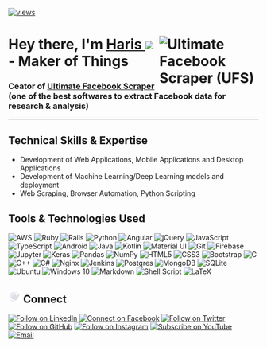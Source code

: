 <a href="https://github.com/harismuneer"><img alt="views" title="Github views" src="https://komarev.com/ghpvc/?username=harismuneer"/></a>

<h1 align="left">Hey there, I'm <a href="https://www.linkedin.com/in/harismuneer/">Haris </a><img src="https://media.giphy.com/media/hvRJCLFzcasrR4ia7z/giphy.gif" width="28"> 
 <a href="https://github.com/harismuneer/Ultimate-Facebook-Scraper"><img align="right" src="https://user-images.githubusercontent.com/30947706/79588950-17515780-80ee-11ea-8f66-e26da49fa052.png" alt="Ultimate Facebook Scraper (UFS)" width="200"/></a> - Maker of Things</h1> 


### Ceator of <a href="https://github.com/harismuneer/Ultimate-Facebook-Scraper">Ultimate Facebook Scraper</a> (one of the best softwares to extract Facebook data for research & analysis) 

<hr>

## Technical Skills & Expertise

- Development of Web Applications, Mobile Applications and Desktop Applications
- Development of Machine Learning/Deep Learning models and deployment 
- Web Scraping, Browser Automation, Python Scripting

## Tools & Technologies Used

<!--
<p align="left">
 <a href="#"><img title="Tools and Technologies Haris worked on" src="https://i.ibb.co/YQwsbyt/new.png"/></a>
</p>
-->

<p align="left">
<img alt="AWS" src="https://img.shields.io/badge/AWS%20-%23FF9900.svg?&style=for-the-badge&logo=amazon-aws&logoColor=white"/>
<img alt="Ruby" src="https://img.shields.io/badge/ruby-%23CC342D.svg?&style=for-the-badge&logo=ruby&logoColor=white"/>
<img alt="Rails" src="https://img.shields.io/badge/rails%20-%23CC0000.svg?&style=for-the-badge&logo=ruby-on-rails&logoColor=white"/>
<img alt="Python" src="https://img.shields.io/badge/python%20-%2314354C.svg?&style=for-the-badge&logo=python&logoColor=white"/>
<img alt="Angular" src="https://img.shields.io/badge/angular%20-%23DD0031.svg?&style=for-the-badge&logo=angular&logoColor=white"/>
<img alt="jQuery" src="https://img.shields.io/badge/jquery%20-%230769AD.svg?&style=for-the-badge&logo=jquery&logoColor=white"/>
<img alt="JavaScript" src="https://img.shields.io/badge/javascript%20-%23323330.svg?&style=for-the-badge&logo=javascript&logoColor=%23F7DF1E"/>
<img alt="TypeScript" src="https://img.shields.io/badge/typescript%20-%23007ACC.svg?&style=for-the-badge&logo=typescript&logoColor=white"/>
<img alt="Android" src="https://img.shields.io/badge/Android-3DDC84?style=for-the-badge&logo=android&logoColor=white" />
<img alt="Java" src="https://img.shields.io/badge/java-%23ED8B00.svg?&style=for-the-badge&logo=java&logoColor=white"/>
<img alt="Kotlin" src="https://img.shields.io/badge/kotlin-%230095D5.svg?&style=for-the-badge&logo=kotlin&logoColor=white"/>
<img alt="Material UI" src="https://img.shields.io/badge/material%20ui%20-%230081CB.svg?&style=for-the-badge&logo=material-ui&logoColor=white"/>
<img alt="Git" src="https://img.shields.io/badge/git%20-%23F05033.svg?&style=for-the-badge&logo=git&logoColor=white"/>
<img alt="Firebase" src="https://img.shields.io/badge/firebase%20-%23039BE5.svg?&style=for-the-badge&logo=firebase"/>
<img alt="Jupyter" src="https://img.shields.io/badge/Jupyter%20-%23F37626.svg?&style=for-the-badge&logo=Jupyter&logoColor=white" />
<img alt="Keras" src="https://img.shields.io/badge/Keras%20-%23D00000.svg?&style=for-the-badge&logo=Keras&logoColor=white"/>
<img alt="Pandas" src="https://img.shields.io/badge/pandas%20-%23150458.svg?&style=for-the-badge&logo=pandas&logoColor=white" />
<img alt="NumPy" src="https://img.shields.io/badge/numpy%20-%23013243.svg?&style=for-the-badge&logo=numpy&logoColor=white" />
<img alt="HTML5" src="https://img.shields.io/badge/html5%20-%23E34F26.svg?&style=for-the-badge&logo=html5&logoColor=white"/>
<img alt="CSS3" src="https://img.shields.io/badge/css3%20-%231572B6.svg?&style=for-the-badge&logo=css3&logoColor=white"/>
<img alt="Bootstrap" src="https://img.shields.io/badge/bootstrap%20-%23563D7C.svg?&style=for-the-badge&logo=bootstrap&logoColor=white"/>
<img alt="C" src="https://img.shields.io/badge/c%20-%2300599C.svg?&style=for-the-badge&logo=c&logoColor=white"/>
<img alt="C++" src="https://img.shields.io/badge/c++%20-%2300599C.svg?&style=for-the-badge&logo=c%2B%2B&ogoColor=white"/>
<img alt="C#" src="https://img.shields.io/badge/c%23%20-%23239120.svg?&style=for-the-badge&logo=c-sharp&logoColor=white"/>
<img alt="Nginx" src="https://img.shields.io/badge/nginx%20-%23009639.svg?&style=for-the-badge&logo=nginx&logoColor=white"/>
<img alt="Jenkins" src="https://img.shields.io/badge/jenkins%20-%232C5263.svg?&style=for-the-badge&logo=jenkins&logoColor=white"/>
<img alt="Postgres" src ="https://img.shields.io/badge/postgres-%23316192.svg?&style=for-the-badge&logo=postgresql&logoColor=white"/>
<img alt="MongoDB" src ="https://img.shields.io/badge/MongoDB-%234ea94b.svg?&style=for-the-badge&logo=mongodb&logoColor=white"/>
<img alt="SQLite" src ="https://img.shields.io/badge/sqlite-%2307405e.svg?&style=for-the-badge&logo=sqlite&logoColor=white"/>
<img alt="Ubuntu" src="https://img.shields.io/badge/Ubuntu-E95420?style=for-the-badge&logo=ubuntu&logoColor=white" />
<img alt="Windows 10" src="https://img.shields.io/badge/Windows-0078D6?style=for-the-badge&logo=windows&logoColor=white" />
<img alt="Markdown" src="https://img.shields.io/badge/markdown-%23000000.svg?&style=for-the-badge&logo=markdown&logoColor=white"/>
<img alt="Shell Script" src="https://img.shields.io/badge/shell_script%20-%23121011.svg?&style=for-the-badge&logo=gnu-bash&logoColor=white"/>
<img alt="LaTeX" src="https://img.shields.io/badge/latex%20-%23008080.svg?&style=for-the-badge&logo=latex&logoColor=white"/>
</p>

<h2 align="left"><img src="https://raw.githubusercontent.com/ahmadawais/stuff/master/images/git/connect.png" width="25"/> Connect</h2>
<p align="left">
  <a href="https://www.linkedin.com/in/harismuneer//"><img title="Follow on LinkedIn" src="https://img.shields.io/badge/LinkedIn-0077B5?style=for-the-badge&logo=linkedin&logoColor=white"/></a>
  <a href="https://www.facebook.com/harismuneer99/"><img title="Connect on Facebook" src="https://img.shields.io/badge/Facebook-1877F2?style=for-the-badge&logo=facebook&logoColor=white"/></a>
  <a href="https://twitter.com/harismuneer99/"><img title="Follow on Twitter" src="https://img.shields.io/badge/Twitter-1DA1F2?style=for-the-badge&logo=twitter&logoColor=white"/></a>
  <a href="https://github.com/harismuneer"><img title="Follow on GitHub" src="https://img.shields.io/badge/GitHub-100000?style=for-the-badge&logo=github&logoColor=white"/></a>
  <a href="https://www.instagram.com/harismuneer99/"><img title="Follow on Instagram" src="https://img.shields.io/badge/Instagram-E4405F?style=for-the-badge&logo=instagram&logoColor=white"/></a>
  <a href="https://www.youtube.com/channel/UCZ-uBd7g0E2Bp-0tXtSlSjw?sub_confirmation=1"><img title="Subscribe on YouTube" src="https://img.shields.io/badge/YouTube-FF0000?style=for-the-badge&logo=youtube&logoColor=white"/></a>
  <a href="mailto:haris.muneer5"><img title="Email" src="https://img.shields.io/badge/Gmail-D14836?style=for-the-badge&logo=gmail&logoColor=white"/></a>
</p>
